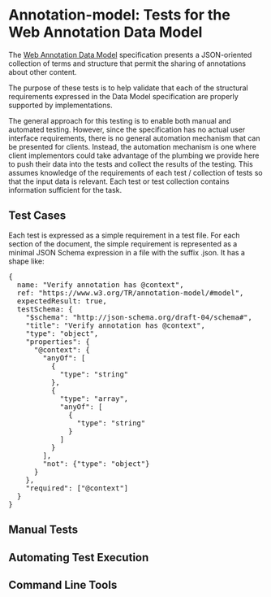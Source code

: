 Annotation-model: Tests for the Web Annotation Data Model
=========================================================

The [Web Annotation Data Model](https://www.w3.org/TR/annotation-model)
specification presents a JSON-oriented collection of terms and structure
that permit the sharing of annotations about other content.

The purpose of these tests is to help validate that each of the structural
requirements expressed in the Data Model specification are properly
supported by implementations.

The general approach for this testing is to enable both manual and
automated testing. However, since the specification has no actual user
interface requirements, there is no general automation mechanism that can
be presented for clients.  Instead, the automation mechanism is one where
client implementors could take advantage of the plumbing we provide here
to push their data into the tests and collect the results of the testing.
This assumes knowledge of the requirements of each test / collection of
tests so that the input data is relevant.  Each test or test collection
contains information sufficient for the task.

Test Cases
----------

Each test is expressed as a simple requirement in a test file.  For each
section of the document, the simple requirement is represented as a
minimal JSON Schema expression in a file with the suffix .json. It has
a shape like:

<pre>
{
  name: "Verify annotation has @context",
  ref: "https://www.w3.org/TR/annotation-model/#model",
  expectedResult: true,
  testSchema: {
    "$schema": "http://json-schema.org/draft-04/schema#",
    "title": "Verify annotation has @context",
    "type": "object",
    "properties": {
      "@context": {
        "anyOf": [
          {
            "type": "string"
          },
          {
            "type": "array",
            "anyOf": [
              {
                "type": "string"
              }
            ]
          }
        ],
        "not": {"type": "object"}
      }
    },
    "required": ["@context"]
  }
}
</pre>

Manual Tests
------------




Automating Test Execution
-------------------------


Command Line Tools
------------------

